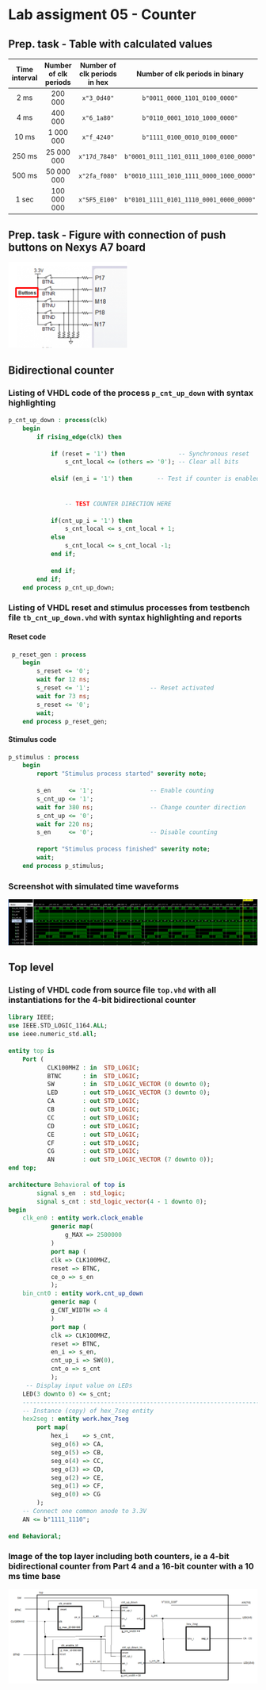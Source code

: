# Lab assigment 05 - Counter

## Prep. task -  Table with calculated values

| **Time interval** | **Number of clk periods** | **Number of clk periods in hex** | **Number of clk periods in binary** |
| :-: | :-: | :-: | :-: |
| 2&nbsp;ms | 200 000 | `x"3_0d40"` | `b"0011_0000_1101_0100_0000"` |
| 4&nbsp;ms | 400 000 | `x"6_1a80"` | `b"0110_0001_1010_1000_0000"` |
| 10&nbsp;ms|1 000 000 | `x"f_4240"` | `b"1111_0100_0010_0100_0000"` |
| 250&nbsp;ms |25 000 000 | `x"17d_7840"` | `b"0001_0111_1101_0111_1000_0100_0000"` |
| 500&nbsp;ms |50 000 000 | `x"2fa_f080"` | `b"0010_1111_1010_1111_0000_1000_0000"` |
| 1&nbsp;sec | 100 000 000 | `x"5F5_E100"` | `b"0101_1111_0101_1110_0001_0000_0000"` |

## Prep. task - Figure with connection of push buttons on Nexys A7 board

![Nexys A7 board](images/buttons.png)


## Bidirectional counter

### Listing of VHDL code of the process `p_cnt_up_down` with syntax highlighting

```vhdl
p_cnt_up_down : process(clk)
    begin
        if rising_edge(clk) then
        
            if (reset = '1') then               -- Synchronous reset
                s_cnt_local <= (others => '0'); -- Clear all bits

            elsif (en_i = '1') then       -- Test if counter is enabled


                -- TEST COUNTER DIRECTION HERE

            if(cnt_up_i = '1') then
                s_cnt_local <= s_cnt_local + 1;
            else
                s_cnt_local <= s_cnt_local -1;
            end if;

            end if;
        end if;
    end process p_cnt_up_down;
```

### Listing of VHDL reset and stimulus processes from testbench file `tb_cnt_up_down.vhd` with syntax highlighting and reports

#### Reset code

```vhdl
 p_reset_gen : process
    begin
        s_reset <= '0';
        wait for 12 ns;
        s_reset <= '1';                 -- Reset activated
        wait for 73 ns;
        s_reset <= '0';
        wait;
    end process p_reset_gen;
```

####  Stimulus code

```vhdl
p_stimulus : process
    begin
        report "Stimulus process started" severity note;

        s_en     <= '1';                -- Enable counting
        s_cnt_up <= '1';
        wait for 380 ns;                -- Change counter direction
        s_cnt_up <= '0';
        wait for 220 ns;
        s_en     <= '0';                -- Disable counting

        report "Stimulus process finished" severity note;
        wait;
    end process p_stimulus;
```

### Screenshot with simulated time waveforms

![Graf](images/graf.png)

## Top level

### Listing of VHDL code from source file `top.vhd` with all instantiations for the 4-bit bidirectional counter

```vhdl
library IEEE;
use IEEE.STD_LOGIC_1164.ALL;
use ieee.numeric_std.all;

entity top is
    Port ( 
           CLK100MHZ : in  STD_LOGIC;
           BTNC      : in  STD_LOGIC;
           SW        : in  STD_LOGIC_VECTOR (0 downto 0);
           LED       : out STD_LOGIC_VECTOR (3 downto 0);
           CA        : out STD_LOGIC;
           CB        : out STD_LOGIC;
           CC        : out STD_LOGIC;
           CD        : out STD_LOGIC;
           CE        : out STD_LOGIC;
           CF        : out STD_LOGIC;
           CG        : out STD_LOGIC;
           AN        : out STD_LOGIC_VECTOR (7 downto 0));
end top;

architecture Behavioral of top is
        signal s_en  : std_logic;
        signal s_cnt : std_logic_vector(4 - 1 downto 0);
begin
    clk_en0 : entity work.clock_enable
            generic map(
                g_MAX => 2500000
            )
            port map (
            clk => CLK100MHZ,
            reset => BTNC,
            ce_o => s_en
            );
    bin_cnt0 : entity work.cnt_up_down
            generic map (
            g_CNT_WIDTH => 4
            )
            port map (
            clk => CLK100MHZ,
            reset => BTNC,
            en_i => s_en,
            cnt_up_i => SW(0),
            cnt_o => s_cnt   
            );
     -- Display input value on LEDs
    LED(3 downto 0) <= s_cnt;
    --------------------------------------------------------------------
    -- Instance (copy) of hex_7seg entity
    hex2seg : entity work.hex_7seg
        port map(
            hex_i    => s_cnt,
            seg_o(6) => CA,
            seg_o(5) => CB,
            seg_o(4) => CC,
            seg_o(3) => CD,
            seg_o(2) => CE,
            seg_o(1) => CF,
            seg_o(0) => CG
        );
    -- Connect one common anode to 3.3V
    AN <= b"1111_1110";
            
end Behavioral;
```

### Image of the top layer including both counters, ie a 4-bit bidirectional counter from Part 4 and a 16-bit counter with a 10 ms time base

![Graf](images/top.png)
